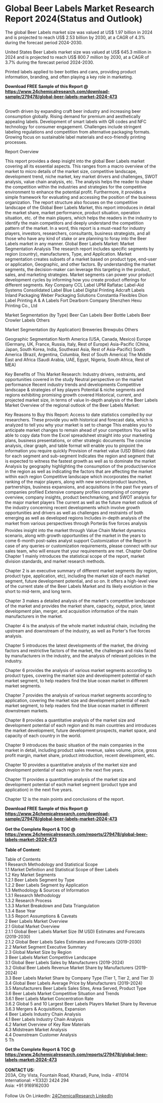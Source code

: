 <h1>Global Beer Labels Market Research Report 2024(Status and Outlook)</h1><p>The global Beer Labels market size was valued at US$ 1.97 billion in 2024 and is projected to reach US$ 2.53 billion by 2030, at a CAGR of 4.3% during the forecast period 2024-2030.</p><p>
United States Beer Labels market size was valued at US$ 645.3 million in 2024 and is projected to reach US$ 800.7 million by 2030, at a CAGR of 3.7% during the forecast period 2024-2030.</p><p>
Printed labels applied to beer bottles and cans, providing product information, branding, and often playing a key role in marketing.</p><div><b>Download FREE Sample of this Report @ 
            <a href="https://www.24chemicalresearch.com/download-sample/279478/global-beer-labels-market-2024-473">
            https://www.24chemicalresearch.com/download-sample/279478/global-beer-labels-market-2024-473</a></b></div><br><p>
Growth driven by expanding craft beer industry and increasing beer consumption globally. Rising demand for premium and aesthetically appealing labels. Development of smart labels with QR codes and NFC technology for consumer engagement. Challenges include stringent labeling regulations and competition from alternative packaging formats. Growing focus on sustainable label materials and eco-friendly printing processes.</p><p>
Report Overview</p><p>
 This report provides a deep insight into the global Beer Labels market covering all its essential aspects. This ranges from a macro overview of the market to micro details of the market size, competitive landscape, development trend, niche market, key market drivers and challenges, SWOT analysis, value chain analysis, etc.
 The analysis helps the reader to shape the competition within the industries and strategies for the competitive environment to enhance the potential profit. Furthermore, it provides a simple framework for evaluating and accessing the position of the business organization. The report structure also focuses on the competitive landscape of the Global Beer Labels Market, this report introduces in detail the market share, market performance, product situation, operation situation, etc. of the main players, which helps the readers in the industry to identify the main competitors and deeply understand the competition pattern of the market.
 In a word, this report is a must-read for industry players, investors, researchers, consultants, business strategists, and all those who have any kind of stake or are planning to foray into the Beer Labels market in any manner.
 Global Beer Labels Market: Market Segmentation Analysis
 The research report includes specific segments by region (country), manufacturers, Type, and Application. Market segmentation creates subsets of a market based on product type, end-user or application, Geographic, and other factors. By understanding the market segments, the decision-maker can leverage this targeting in the product, sales, and marketing strategies. Market segments can power your product development cycles by informing how you create product offerings for different segments.
 Key Company
 CCL Label
 UPM Raflatac
 Label-Aid Systems
 Consolidated Label
 Blue Label Digital Printing
 Adcraft Labels
 Inland Packaging
 Weber Packaging Solutions
 Constantia Flexibles
 Dion Label Printing
 A &amp; A Labels
 Fort Dearborn Company
 Shenzhen Hexu Printing Co., Ltd</p><p>
 Market Segmentation (by Type)
 Beer Can Labels
 Beer Bottle Labels
 Beer Crowler Labels
 Others</p><p>
 Market Segmentation (by Application)
 Breweries
 Brewpubs
 Others</p><p>
 Geographic Segmentation
North America (USA, Canada, Mexico)
Europe (Germany, UK, France, Russia, Italy, Rest of Europe)
Asia-Pacific (China, Japan, South Korea, India, Southeast Asia, Rest of Asia-Pacific)
South America (Brazil, Argentina, Columbia, Rest of South America)
The Middle East and Africa (Saudi Arabia, UAE, Egypt, Nigeria, South Africa, Rest of MEA)</p><p>
 Key Benefits of This Market Research:
Industry drivers, restraints, and opportunities covered in the study
Neutral perspective on the market performance
Recent industry trends and developments
Competitive landscape &amp; strategies of key players
Potential &amp; niche segments and regions exhibiting promising growth covered
Historical, current, and projected market size, in terms of value
In-depth analysis of the Beer Labels Market
Overview of the regional outlook of the Beer Labels Market:</p><p>
 Key Reasons to Buy this Report:
Access to date statistics compiled by our researchers. These provide you with historical and forecast data, which is analyzed to tell you why your market is set to change
This enables you to anticipate market changes to remain ahead of your competitors
You will be able to copy data from the Excel spreadsheet straight into your marketing plans, business presentations, or other strategic documents
The concise analysis, clear graph, and table format will enable you to pinpoint the information you require quickly
Provision of market value (USD Billion) data for each segment and sub-segment
Indicates the region and segment that is expected to witness the fastest growth as well as to dominate the market
Analysis by geography highlighting the consumption of the product/service in the region as well as indicating the factors that are affecting the market within each region
Competitive landscape which incorporates the market ranking of the major players, along with new service/product launches, partnerships, business expansions, and acquisitions in the past five years of companies profiled
Extensive company profiles comprising of company overview, company insights, product benchmarking, and SWOT analysis for the major market players
The current as well as the future market outlook of the industry concerning recent developments which involve growth opportunities and drivers as well as challenges and restraints of both emerging as well as developed regions
Includes in-depth analysis of the market from various perspectives through Porterâs five forces analysis
Provides insight into the market through Value Chain
Market dynamics scenario, along with growth opportunities of the market in the years to come
6-month post-sales analyst support
 Customization of the Report
 In case of any queries or customization requirements, please connect with our sales team, who will ensure that your requirements are met.
 Chapter Outline
 Chapter 1 mainly introduces the statistical scope of the report, market division standards, and market research methods.</p><p>
 Chapter 2 is an executive summary of different market segments (by region, product type, application, etc), including the market size of each market segment, future development potential, and so on. It offers a high-level view of the current state of the Beer Labels Market and its likely evolution in the short to mid-term, and long term.</p><p>
 Chapter 3 makes a detailed analysis of the market's competitive landscape of the market and provides the market share, capacity, output, price, latest development plan, merger, and acquisition information of the main manufacturers in the market.</p><p>
 Chapter 4 is the analysis of the whole market industrial chain, including the upstream and downstream of the industry, as well as Porter's five forces analysis.</p><p>
 Chapter 5 introduces the latest developments of the market, the driving factors and restrictive factors of the market, the challenges and risks faced by manufacturers in the industry, and the analysis of relevant policies in the industry.</p><p>
 Chapter 6 provides the analysis of various market segments according to product types, covering the market size and development potential of each market segment, to help readers find the blue ocean market in different market segments.</p><p>
 Chapter 7 provides the analysis of various market segments according to application, covering the market size and development potential of each market segment, to help readers find the blue ocean market in different downstream markets.</p><p>
 Chapter 8 provides a quantitative analysis of the market size and development potential of each region and its main countries and introduces the market development, future development prospects, market space, and capacity of each country in the world.</p><p>
 Chapter 9 introduces the basic situation of the main companies in the market in detail, including product sales revenue, sales volume, price, gross profit margin, market share, product introduction, recent development, etc.</p><p>
 Chapter 10 provides a quantitative analysis of the market size and development potential of each region in the next five years.</p><p>
 Chapter 11 provides a quantitative analysis of the market size and development potential of each market segment (product type and application) in the next five years.</p><p>
 Chapter 12 is the main points and conclusions of the report.</p><div><b>Download FREE Sample of this Report @ 
            <a href="https://www.24chemicalresearch.com/download-sample/279478/global-beer-labels-market-2024-473">
            https://www.24chemicalresearch.com/download-sample/279478/global-beer-labels-market-2024-473</a></b></div><br><div><b>Get the Complete Report & TOC @ 
            <a href="https://www.24chemicalresearch.com/reports/279478/global-beer-labels-market-2024-473">
            https://www.24chemicalresearch.com/reports/279478/global-beer-labels-market-2024-473</a></b></div><br>
            <b>Table of Content:</b><p>Table of Contents<br />
 1 Research Methodology and Statistical Scope<br />
 1.1 Market Definition and Statistical Scope of Beer Labels<br />
 1.2 Key Market Segments<br />
 1.2.1 Beer Labels Segment by Type<br />
 1.2.2 Beer Labels Segment by Application<br />
 1.3 Methodology & Sources of Information<br />
 1.3.1 Research Methodology<br />
 1.3.2 Research Process<br />
 1.3.3 Market Breakdown and Data Triangulation<br />
 1.3.4 Base Year<br />
 1.3.5 Report Assumptions & Caveats<br />
 2 Beer Labels Market Overview<br />
 2.1 Global Market Overview<br />
 2.1.1 Global Beer Labels Market Size (M USD) Estimates and Forecasts (2019-2030)<br />
 2.1.2 Global Beer Labels Sales Estimates and Forecasts (2019-2030)<br />
 2.2 Market Segment Executive Summary<br />
 2.3 Global Market Size by Region<br />
 3 Beer Labels Market Competitive Landscape<br />
 3.1 Global Beer Labels Sales by Manufacturers (2019-2024)<br />
 3.2 Global Beer Labels Revenue Market Share by Manufacturers (2019-2024)<br />
 3.3 Beer Labels Market Share by Company Type (Tier 1, Tier 2, and Tier 3)<br />
 3.4 Global Beer Labels Average Price by Manufacturers (2019-2024)<br />
 3.5 Manufacturers Beer Labels Sales Sites, Area Served, Product Type<br />
 3.6 Beer Labels Market Competitive Situation and Trends<br />
 3.6.1 Beer Labels Market Concentration Rate<br />
 3.6.2 Global 5 and 10 Largest Beer Labels Players Market Share by Revenue<br />
 3.6.3 Mergers & Acquisitions, Expansion<br />
 4 Beer Labels Industry Chain Analysis<br />
 4.1 Beer Labels Industry Chain Analysis<br />
 4.2 Market Overview of Key Raw Materials<br />
 4.3 Midstream Market Analysis<br />
 4.4 Downstream Customer Analysis<br />
 5 Th</p><div><b>Get the Complete Report & TOC @ 
            <a href="https://www.24chemicalresearch.com/reports/279478/global-beer-labels-market-2024-473">
            https://www.24chemicalresearch.com/reports/279478/global-beer-labels-market-2024-473</a></b></div><br><b>CONTACT US:</b><br>
            203A, City Vista, Fountain Road, Kharadi, Pune, India - 411014<br>
            International: +1(332) 2424 294<br>
            Asia: +91 9169162030 <br><br>
            Follow Us On LinkedIn: <a href="https://www.linkedin.com/company/24chemicalresearch/">24ChemicalResearch LinkedIn</a>